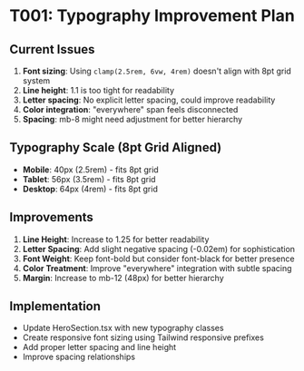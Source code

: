 # T001: Typography Improvement Plan

## Current Issues

1. **Font sizing**: Using `clamp(2.5rem, 6vw, 4rem)` doesn't align with 8pt grid system
2. **Line height**: 1.1 is too tight for readability
3. **Letter spacing**: No explicit letter spacing, could improve readability
4. **Color integration**: "everywhere" span feels disconnected
5. **Spacing**: mb-8 might need adjustment for better hierarchy

## Typography Scale (8pt Grid Aligned)

- **Mobile**: 40px (2.5rem) - fits 8pt grid
- **Tablet**: 56px (3.5rem) - fits 8pt grid
- **Desktop**: 64px (4rem) - fits 8pt grid

## Improvements

1. **Line Height**: Increase to 1.25 for better readability
2. **Letter Spacing**: Add slight negative spacing (-0.02em) for sophistication
3. **Font Weight**: Keep font-bold but consider font-black for better presence
4. **Color Treatment**: Improve "everywhere" integration with subtle spacing
5. **Margin**: Increase to mb-12 (48px) for better hierarchy

## Implementation

- Update HeroSection.tsx with new typography classes
- Create responsive font sizing using Tailwind responsive prefixes
- Add proper letter spacing and line height
- Improve spacing relationships

